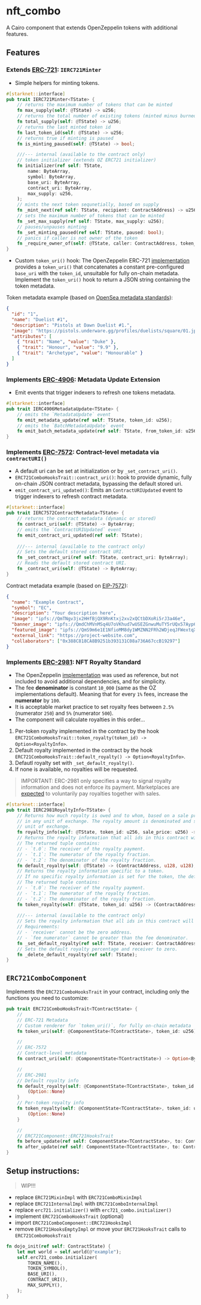 # nft_combo

A Cairo component that extends OpenZeppelin tokens with additional features.


## Features

### Extends [ERC-721](https://eips.ethereum.org/EIPS/eip-721): `IERC721Minter`

* Simple helpers for minting tokens.

```rust
#[starknet::interface]
pub trait IERC721Minter<TState> {
    // returns the maximum number of tokens that can be minted
    fn max_supply(self: @TState) -> u256;
    // returns the total number of existing tokens (minted minus burned)
    fn total_supply(self: @TState) -> u256;
    // returns the last minted token id
    fn last_token_id(self: @TState) -> u256;
    // returns true if minting is paused
    fn is_minting_paused(self: @TState) -> bool;

    ///--- internal (available to the contract only)
    // token initializer (extends OZ ERC721 initializer)
    fn initializer(ref self: TState,
        name: ByteArray,
        symbol: ByteArray,
        base_uri: ByteArray,
        contract_uri: ByteArray,
        max_supply: u256,
    );
    // mints the next token sequnetially, based on supply
    fn _mint_next(ref self: TState, recipient: ContractAddress) -> u256;
    // sets the maximum number of tokens that can be minted
    fn _set_max_supply(ref self: TState, max_supply: u256);
    // pauses/unpauses minting
    fn _set_minting_paused(ref self: TState, paused: bool);
    // panics if caller is not owner of the token
    fn _require_owner_of(self: @TState, caller: ContractAddress, token_id: u256) -> ContractAddress;
}
```

* Custom `token_uri()` hook: The OpenZeppelin ERC-721 [implementation](https://github.com/OpenZeppelin/cairo-contracts/blob/main/packages/token/src/erc721/erc721.cairo) provides a `token_uri()` that concatenates a constant pre-configured `base_uri` with the `token_id`, unsuitable for fully on-chain metadata. Implement the `token_uri()` hook to return a JSON string containing the token metadata.

Token metadata example (based on [OpenSea metadata standards](https://docs.opensea.io/docs/metadata-standards)):

```json
{
  "id": "1",
  "name": "Duelist #1",
  "description": "Pistols at Dawn Duelist #1.",
  "image": "https://pistols.underware.gg/profiles/duelists/square/01.jpg",
  "attributes": [
    { "trait": "Name", "value": "Duke" },
    { "trait": "Honour", "value": "9.9" },
    { "trait": "Archetype", "value": "Honourable" }
  ]
}
```


### Implements [ERC-4906](https://eips.ethereum.org/EIPS/eip-4906): Metadata Update Extension

* Emit events that trigger indexers to refresh one tokens metadata.

```rust
#[starknet::interface]
pub trait IERC4906MetadataUpdate<TState> {
    // emits the `MetadataUpdate` event
    fn emit_metadata_update(ref self: TState, token_id: u256);
    // emits the `BatchMetadataUpdate` event
    fn emit_batch_metadata_update(ref self: TState, from_token_id: u256, to_token_id: u256);
}
```


### Implements [ERC-7572](https://eips.ethereum.org/EIPS/eip-7572): Contract-level metadata via `contractURI()`

* A default uri can be set at initialization or by `_set_contract_uri()`.
* `ERC721ComboHooksTrait::contract_uri()`: hook to provide dynamic, fully on-chain JSON contract metadata, bypassing the default stored uri.
* `emit_contract_uri_updated()`: Emits an `ContractURIUpdated` event to trigger indexers to refresh contract metadata.

```rust
#[starknet::interface]
pub trait IERC7572ContractMetadata<TState> {
    // returns the contract metadata (dynamic or stored)
    fn contract_uri(self: @TState) -> ByteArray;
    // emits the `ContractURIUpdated` event
    fn emit_contract_uri_updated(ref self: TState);
    
    ///--- internal (available to the contract only)
    // Sets the default stored contract URI.
    fn _set_contract_uri(ref self: TState, contract_uri: ByteArray);
    // Reads the default stored contract URI.
    fn _contract_uri(self: @TState) -> ByteArray;
}
```

Contract metadata example (based on [EIP-7572](https://eips.ethereum.org/EIPS/eip-7572#schema-for-contracturi)):

```json
{
  "name": "Example Contract",
  "symbol": "EC",
  "description": "Your description here",
  "image": "ipfs://QmTNgv3jx2HHfBjQX9RnKtxj2xv2xQCtbDXoRi5rJ3a46e",
  "banner_image": "ipfs://QmdChMVnMSq4U7oVKhud7wUSEZGnwuMuTY5rUQx57Ayp6H",
  "featured_image": "ipfs://QmS9m6e1E1NfioMM8dy1WMZNN2FRh2WDjeqJFWextqXCT8",
  "external_link": "https://project-website.com",
  "collaborators": ["0x388C818CA8B9251b393131C08a736A67ccB19297"]
}
```



### Implements [ERC-2981](https://eips.ethereum.org/EIPS/eip-2981): NFT Royalty Standard

* The OpenZeppelin [implementation](https://github.com/OpenZeppelin/cairo-contracts/blob/main/packages/token/src/common/erc2981/interface.cairo) was used as reference, but not included to avoid additional dependencies, and for simplicity.
* The fee **denominator** is constant `10_000` (same as the OZ implementations default). Meaning that for every `1%` fees, increase the **numerator** by `100`.
* It is acceptable market practice to set royalty fees between `2.5%` (numerator `250`) and `5%` (numerator `500`).
* The component will calculate royalties in this order...

1. Per-token royalty implemented in the contract by the hook `ERC721ComboHooksTrait::token_royalty(token_id) -> Option<RoyaltyInfo>`.
2. Default royalty implemented in the contract by the hook `ERC721ComboHooksTrait::default_royalty() -> Option<RoyaltyInfo>`.
3. Defautl royalty set with `_set_default_royalty()`.
4. If none is available, no royalties will be requested.

> IMPORTANT: ERC-2981 only specifies a way to signal royalty information and does not enforce its payment. Marketplaces are [expected](https://eips.ethereum.org/EIPS/eip-2981#optional-royalty-payments) to voluntarily pay royalties together with sales.

```rust
#[starknet::interface]
pub trait IERC2981RoyaltyInfo<TState> {
    // Returns how much royalty is owed and to whom, based on a sale price that may be denominated
    // in any unit of exchange. The royalty amount is denominated and should be paid in that same
    // unit of exchange.
    fn royalty_info(self: @TState, token_id: u256, sale_price: u256) -> (ContractAddress, u256);
    // Returns the royalty information that all ids in this contract will default to.
    // The returned tuple contains:
    // - `t.0`: The receiver of the royalty payment.
    // - `t.1`: The numerator of the royalty fraction.
    // - `t.2`: The denominator of the royalty fraction.
    fn default_royalty(self: @TState) -> (ContractAddress, u128, u128);
    // Returns the royalty information specific to a token.
    // If no specific royalty information is set for the token, the default is returned.
    // The returned tuple contains:
    // - `t.0`: The receiver of the royalty payment.
    // - `t.1`: The numerator of the royalty fraction.
    // - `t.2`: The denominator of the royalty fraction.
    fn token_royalty(self: @TState, token_id: u256) -> (ContractAddress, u128, u128);
    
    ///--- internal (available to the contract only)
    // Sets the royalty information that all ids in this contract will default to.
    // Requirements:
    // - `receiver` cannot be the zero address.
    // - `fee_numerator` cannot be greater than the fee denominator.
    fn _set_default_royalty(ref self: TState, receiver: ContractAddress, fee_numerator: u128);
    // Sets the default royalty percentage and receiver to zero.
    fn _delete_default_royalty(ref self: TState);
}
```




## `ERC721ComboComponent`

Implements the `ERC721ComboHooksTrait` in your contract, including only the functions you need to customize:

```rust
pub trait ERC721ComboHooksTrait<TContractState> {
    //
    // ERC-721 Metadata
    // Custom renderer for `token_uri()`, for fully on-chain metadata
    fn token_uri(self: @ComponentState<TContractState>, token_id: u256) -> Option<ByteArray> { (Option::None) }

    //
    // ERC-7572
    // Contract-level metadata
    fn contract_uri(self: @ComponentState<TContractState>) -> Option<ByteArray> { (Option::None)  }

    //
    // ERC-2981
    // Default royalty info
    fn default_royalty(self: @ComponentState<TContractState>, token_id: u256) -> Option<RoyaltyInfo> {
        (Option::None)
    }
    // Per-token royalty info
    fn token_royalty(self: @ComponentState<TContractState>, token_id: u256) -> Option<RoyaltyInfo> {
        (Option::None)
    }

    //
    // ERC721Component::ERC721HooksTrait
    fn before_update(ref self: ComponentState<TContractState>, to: ContractAddress, token_id: u256, auth: ContractAddress) {}
    fn after_update(ref self: ComponentState<TContractState>, to: ContractAddress, token_id: u256, auth: ContractAddress) {}
}
```

## Setup instructions:

> WIP!!!

* replace `ERC721MixinImpl` with `ERC721ComboMixinImpl`
* replace `ERC721InternalImpl` with `ERC721ComboInternalImpl`
* replace `erc721.initializer()` with `erc721_combo.initializer()`
* implement `ERC721ComboHooksTrait` (optional)
* import `ERC721ComboComponent::ERC721HooksImpl`
* remove `ERC721HooksEmptyImpl` or move your `ERC721HooksTrait` calls to `ERC721ComboHooksTrait`


```rust
fn dojo_init(ref self: ContractState) {
    let mut world = self.world(@"example");
    self.erc721_combo.initializer(
        TOKEN_NAME(),
        TOKEN_SYMBOL(),
        BASE_URI(),
        CONTRACT_URI(),
        MAX_SUPPLY(),
    );
}
```

